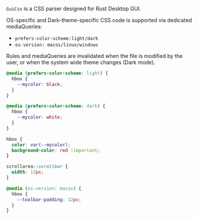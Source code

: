 `GuiCss` is a CSS parser designed for Rust Desktop GUI.

OS-specific and Dark-theme-specific CSS code is supported via dedicated
mediaQueries:
- `prefers-color-scheme:light/dark`
- `os-version: macos/linux/windows`

Rules and mediaQueries are invalidated when the file is modified by the
user, or when the system wide theme changes (Dark mode).

```css
@media (prefers-color-scheme: light) {
  hbox {
    --mycolor: black;
  }
}

@media (prefers-color-scheme: dark) {
  hbox {
    --mycolor: white;
  }
}

hbox {
  color: var(--mycolor);
  background-color: red !important;
}

scrollarea::scrollbar {
  width: 12px;
}

@media (os-version: macos) {
  hbox {
    --toolbar-padding: 12px;
  }
}
```

